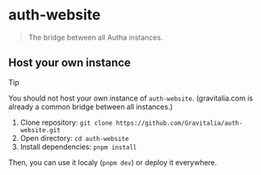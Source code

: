 auth-website
============

> The bridge between all Autha instances.

Host your own instance
----------------------

> [!TIP]
> You should not host your own instance of `auth-website`.
> (gravitalia.com is already a common bridge between all instances.)

1. Clone repository:
     `git clone https://github.com/Gravitalia/auth-website.git`
3. Open directory:       `cd auth-website`
4. Install dependencies: `pnpm install`

Then, you can use it localy (`pnpm dev`) or deploy it everywhere.
